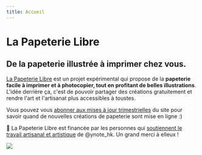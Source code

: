 ```yaml
---
title: Accueil
---
```

# La Papeterie Libre

##  De la papeterie illustrée à imprimer chez vous.

[La Papeterie Libre](https://la-papeterie-libre.fr/) est un projet expérimental qui propose de la **papeterie facile à imprimer et à photocopier, tout en profitant de belles illustrations**. L'idée derrière ça, c'est de pouvoir partager des créations gratuitement et rendre l'art et l'artisanat plus accessibles à toustes.

Vous pouvez vous [abonner aux mises à jour trimestrielles](https://buttondown.email/la-papeterie-libre) du site pour savoir quand de nouvelles créations de papeterie sont mise en ligne :)

💜 La Papeterie Libre est financée par les personnes qui [soutiennent le travail artisanal et artistique](https://ynote.hk/fr/me-soutenir/) de @ynote_hk. Un grand merci à elleux !

![](https://ynote.hk/assets/images/site/les-eskja-a-l-automne.gif)